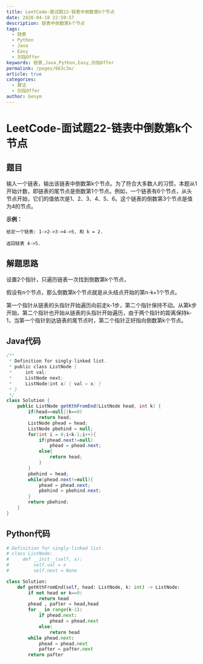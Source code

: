 ```yaml
---
title: LeetCode-面试题22-链表中倒数第k个节点
date: 2020-04-18 22:59:57
description: 链表中倒数第k个节点
tags: 
  - 链表
  - Python
  - Java
  - Easy
  - 剑指Offer
keywords: 链表,Java,Python,Easy,剑指Offer
permalink: /pages/663c3e/
article: true
categories: 
  - 算法
  - 剑指Offer
author: benym
---
```


# LeetCode-面试题22-链表中倒数第k个节点

## 题目

输入一个链表，输出该链表中倒数第k个节点。为了符合大多数人的习惯，本题从1开始计数，即链表的尾节点是倒数第1个节点。例如，一个链表有6个节点，从头节点开始，它们的值依次是1、2、3、4、5、6。这个链表的倒数第3个节点是值为4的节点。

 

**示例：**

```
给定一个链表: 1->2->3->4->5, 和 k = 2.

返回链表 4->5.
```

## 解题思路

设置2个指针，只遍历链表一次找到倒数第k个节点，

假设有n个节点，那么倒数第k个节点就是从头结点开始的第n-k+1个节点。

第一个指针从链表的头指针开始遍历向前走k-1步，第二个指针保持不动。从第k步开始，第二个指针也开始从链表的头指针开始遍历，由于两个指针的距离保持k-1，当第一个指针到达链表的尾节点时，第二个指针正好指向倒数第k个节点。

## Java代码

```java
/**
 * Definition for singly-linked list.
 * public class ListNode {
 *     int val;
 *     ListNode next;
 *     ListNode(int x) { val = x; }
 * }
 */
class Solution {
    public ListNode getKthFromEnd(ListNode head, int k) {
        if(head==null||k==0)
            return head;
        ListNode phead = head;
        ListNode pbehind = null;
        for(int i = 0;i<k-1;i++){
            if(phead.next!=null)
                phead = phead.next;
            else{
                return head;
            }
        }
        pbehind = head;
        while(phead.next!=null){
            phead = phead.next;
            pbehind = pbehind.next;
        }
        return pbehind;
    }
}
```

## Python代码

```python
# Definition for singly-linked list.
# class ListNode:
#     def __init__(self, x):
#         self.val = x
#         self.next = None

class Solution:
    def getKthFromEnd(self, head: ListNode, k: int) -> ListNode:
        if not head or k==0:
            return head
        phead , pafter = head,head
        for _ in range(k-1):
            if phead.next:
                phead = phead.next
            else:
                return head
        while phead.next:
            phead = phead.next
            pafter = pafter.next
        return pafter
```

